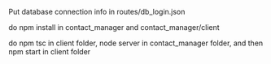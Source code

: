 Put database connection info in routes/db_login.json

do npm install in contact_manager and contact_manager/client

do npm tsc in client folder, node server in contact_manager folder, and then npm start in client folder
